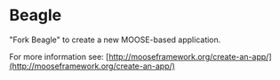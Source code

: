 Beagle
=====

"Fork Beagle" to create a new MOOSE-based application.

For more information see: [http://mooseframework.org/create-an-app/](http://mooseframework.org/create-an-app/)
